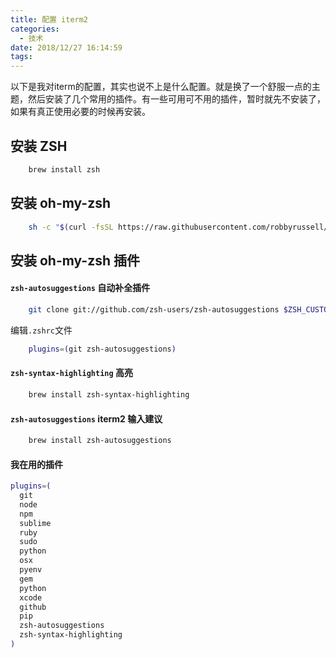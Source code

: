 ```yaml
---
title: 配置 iterm2
categories:
  - 技术
date: 2018/12/27 16:14:59
tags:
---
```


以下是我对iterm的配置，其实也说不上是什么配置。就是换了一个舒服一点的主题，然后安装了几个常用的插件。有一些可用可不用的插件，暂时就先不安装了，如果有真正使用必要的时候再安装。

<!--more-->

## 安装 ZSH

```bash
	brew install zsh
```

## 安装 oh-my-zsh

```bash
	sh -c "$(curl -fsSL https://raw.githubusercontent.com/robbyrussell/oh-my-zsh/master/tools/install.sh)"
```

## 安装 oh-my-zsh 插件

#### `zsh-autosuggestions` 自动补全插件

```bash
	git clone git://github.com/zsh-users/zsh-autosuggestions $ZSH_CUSTOM/plugins/zsh-autosuggestions
```

编辑`.zshrc`文件

```bash
	plugins=(git zsh-autosuggestions)
```

#### `zsh-syntax-highlighting` 高亮

```bash
	brew install zsh-syntax-highlighting
```

#### `zsh-autosuggestions` iterm2 输入建议

```bash
	brew install zsh-autosuggestions
```

#### 我在用的插件

```bash
plugins=(
  git
  node
  npm
  sublime
  ruby
  sudo
  python
  osx
  pyenv
  gem
  python
  xcode
  github
  pip
  zsh-autosuggestions
  zsh-syntax-highlighting
)
```